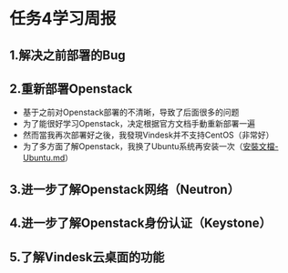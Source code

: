 # 任务4学习周报
## 1.解决之前部署的Bug
## 2.重新部署Openstack
- 基于之前对Openstack部署的不清晰，导致了后面很多的问题
- 为了能很好学习Openstack，决定根据官方文档手動重新部署一遍
- 然而當我再次部署好之後，我發現Vindesk并不支持CentOS（非常好）
- 为了多方面了解Openstack，我换了Ubuntu系统再安装一次（[安裝文檔-Ubuntu.md](https://github.com/CourseCloudDesktop/cloudDesktop/blob/kml-develop/task4/%E5%AE%89%E8%A3%9D%E6%96%87%E6%AA%94-Ubuntu.md)）
## 3.进一步了解Openstack网络（Neutron）
## 4.进一步了解Openstack身份认证（Keystone）
## 5.了解Vindesk云桌面的功能
